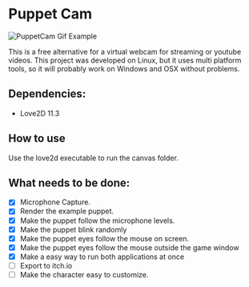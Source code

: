 
# Puppet Cam
![PuppetCam Gif Example](https://github.com/mauriciogamedev/puppet-cam/blob/master/example.gif?raw=true)

This is a free alternative for a virtual webcam for streaming or youtube videos.
This project was developed on Linux, but it uses multi platform tools, so it
will probably work on Windows and OSX without problems.

## Dependencies:
 * Love2D 11.3

## How to use
Use the love2d executable to run the canvas folder.

## What needs to be done:
 * [x] Microphone Capture.
 * [x] Render the example puppet.
 * [x] Make the puppet follow the microphone levels.
 * [x] Make the puppet blink randomly
 * [x] Make the puppet eyes follow the mouse on screen.
 * [x] Make the puppet eyes follow the mouse outside the game window
 * [x] Make a easy way to run both applications at once
 * [ ] Export to itch.io
 * [ ] Make the character easy to customize.
